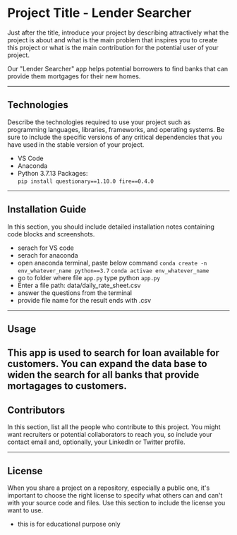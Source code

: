 # Project Title - Lender Searcher

Just after the title, introduce your project by describing attractively what the project is about and what is the main problem that inspires you to create this project or what is the main contribution for the potential user of your project.

Our "Lender Searcher" app helps potential borrowers to find banks that can provide them mortgages for their new homes.

---

## Technologies

Describe the technologies required to use your project such as programming languages, libraries, frameworks, and operating systems. Be sure to include the specific versions of any critical dependencies that you have used in the stable version of your project.

*   VS Code 
*   Anaconda 
*   Python 3.7.13
    Packages:    
    `pip install questionary==1.10.0 fire==0.4.0`

---

## Installation Guide

In this section, you should include detailed installation notes containing code blocks and screenshots.

*   serach for VS code
*   serach for anaconda
*   open anaconda terminal, paste below command 
    `conda create -n env_whatever_name python==3.7`
    `conda activae env_whatever_name`
*   go to folder where file `app.py` type python `app.py`
*   Enter a file path: data/daily_rate_sheet.csv
*   answer the questions from the terminal
*   provide file name for the result ends with .csv
---

## Usage

This app is used to search for loan available for customers.  You can expand the data base to widen the search for all banks that provide mortagages to customers.   
---

## Contributors

In this section, list all the people who contribute to this project. You might want recruiters or potential collaborators to reach you, so include your contact email and, optionally, your LinkedIn or Twitter profile.

---

## License

When you share a project on a repository, especially a public one, it's important to choose the right license to specify what others can and can't with your source code and files. Use this section to include the license you want to use.

*   this is for educational purpose only